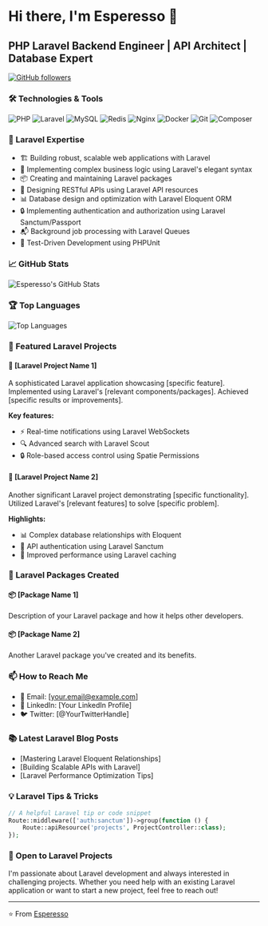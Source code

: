 # Hi there, I'm Esperesso 👋

## PHP Laravel Backend Engineer | API Architect | Database Expert

[![GitHub followers](https://img.shields.io/github/followers/Esperesso?label=Follow&style=social)](https://github.com/Esperesso)

### 🛠️ Technologies & Tools

![PHP](https://img.shields.io/badge/-PHP-777BB4?style=flat-square&logo=PHP&logoColor=white)
![Laravel](https://img.shields.io/badge/-Laravel-FF2D20?style=flat-square&logo=Laravel&logoColor=white)
![MySQL](https://img.shields.io/badge/-MySQL-4479A1?style=flat-square&logo=MySQL&logoColor=white)
![Redis](https://img.shields.io/badge/-Redis-DC382D?style=flat-square&logo=Redis&logoColor=white)
![Nginx](https://img.shields.io/badge/-Nginx-269539?style=flat-square&logo=Nginx&logoColor=white)
![Docker](https://img.shields.io/badge/-Docker-2496ED?style=flat-square&logo=Docker&logoColor=white)
![Git](https://img.shields.io/badge/-Git-F05032?style=flat-square&logo=Git&logoColor=white)
![Composer](https://img.shields.io/badge/-Composer-885630?style=flat-square&logo=Composer&logoColor=white)

### 💼 Laravel Expertise

- 🏗️ Building robust, scalable web applications with Laravel
- 🔧 Implementing complex business logic using Laravel's elegant syntax
- 📦 Creating and maintaining Laravel packages
- 🔀 Designing RESTful APIs using Laravel API resources
- 📊 Database design and optimization with Laravel Eloquent ORM
- 🔒 Implementing authentication and authorization using Laravel Sanctum/Passport
- 📬 Background job processing with Laravel Queues
- 🧪 Test-Driven Development using PHPUnit

### 📈 GitHub Stats

![Esperesso's GitHub Stats](https://github-readme-stats.vercel.app/api?username=Esperesso&show_icons=true&theme=dracula)

### 🏆 Top Languages

![Top Languages](https://github-readme-stats.vercel.app/api/top-langs/?username=Esperesso&layout=compact&theme=dracula)

### 🌟 Featured Laravel Projects

#### 🚀 [Laravel Project Name 1]
A sophisticated Laravel application showcasing [specific feature]. Implemented using Laravel's [relevant components/packages]. Achieved [specific results or improvements].

**Key features:**
- ⚡ Real-time notifications using Laravel WebSockets
- 🔍 Advanced search with Laravel Scout
- 🔒 Role-based access control using Spatie Permissions

#### 💾 [Laravel Project Name 2]
Another significant Laravel project demonstrating [specific functionality]. Utilized Laravel's [relevant features] to solve [specific problem].

**Highlights:**
- 📊 Complex database relationships with Eloquent
- 🔄 API authentication using Laravel Sanctum
- 🚀 Improved performance using Laravel caching

### 🧰 Laravel Packages Created

#### 📦 [Package Name 1]
Description of your Laravel package and how it helps other developers.

#### 📦 [Package Name 2]
Another Laravel package you've created and its benefits.

### 📫 How to Reach Me

- 📧 Email: [your.email@example.com]
- 💼 LinkedIn: [Your LinkedIn Profile]
- 🐦 Twitter: [@YourTwitterHandle]

### 📚 Latest Laravel Blog Posts
<!-- BLOG-POST-LIST:START -->
- [Mastering Laravel Eloquent Relationships]
- [Building Scalable APIs with Laravel]
- [Laravel Performance Optimization Tips]
<!-- BLOG-POST-LIST:END -->

### 💡 Laravel Tips & Tricks

```php
// A helpful Laravel tip or code snippet
Route::middleware(['auth:sanctum'])->group(function () {
    Route::apiResource('projects', ProjectController::class);
});
```

### 🤝 Open to Laravel Projects

I'm passionate about Laravel development and always interested in challenging projects. Whether you need help with an existing Laravel application or want to start a new project, feel free to reach out!

---
⭐️ From [Esperesso](https://github.com/Esperesso)
